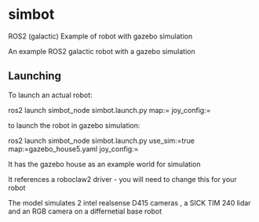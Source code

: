 # simbot

ROS2 (galactic) Example of robot with gazebo simulation

An example ROS2 galactic robot with a gazebo simulation
 
## Launching

To launch an actual robot:

ros2 launch simbot_node simbot.launch.py map:=<your map yaml file> joy_config:=<your joystick type>

to launch the  robot in gazebo simulation: 
 
ros2 launch simbot_node simbot.launch.py use_sim:=true map:=gazebo_house5.yaml joy_config:=<your joystick type>

It has the gazebo house as an example world for simulation 

It references a roboclaw2 driver - you will need to change this for your robot

The model simulates 2 intel realsense D415 cameras , a SICK TIM 240 lidar and an RGB camera on a differnetial base robot
